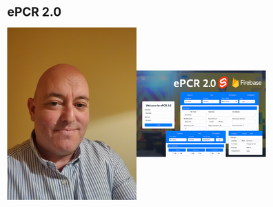 # ePCR 2.0
<div style="display: flex; justify-content: space-between; align-items: center;">
  <img src="IMAGE1.jpg" width="300">
  <img src="epcr2.0.png" width="300">
</div>
